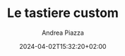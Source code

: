 ---
title: 'Le tastiere custom'
date: 2024-04-02T15:32:20+02:00
draft: true
tags: ["keyboard", "custom", "DIY", "hobby"]
author: ["Andrea Piazza"]
showToc: true
UseHugoToc: true
cover:
    image: "https://hips.hearstapps.com/hmg-prod/images/phoebe-waller-bridge-fleabag-season-2-1551700526.jpg?crop=1.00xw:0.564xh;0,0.118xh&resize=1200:*" # image path/url
    alt: "Promo picture of Fleabag" # alt text
    caption: "Phoebe Waller-Bridge nella sua magnificenza che slaya" # display caption under cover
    relative: true # when using page bundles set this to true
    hidden: true # only hide on current single page]
searchHidden: false
ShowReadingTime: true
ShowBreadCrumbs: true
ShowPostNavLinks: true
ShowWordCount: true
thumbnail:
    image: "https://hips.hearstapps.com/hmg-prod/images/phoebe-waller-bridge-fleabag-season-2-1551700526.jpg?crop=1.00xw:0.564xh;0,0.118xh&resize=1200:*" # image path/url
    alt: "Promo picture of Fleabag" # alt text
---